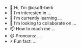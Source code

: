 - 👋 Hi, I’m @qsoft-berk
- 👀 I’m interested in ...
- 🌱 I’m currently learning ...
- 💞️ I’m looking to collaborate on ...
- 📫 How to reach me ...
- 😄 Pronouns: ...
- ⚡ Fun fact: ...

<!---
qsoft-berk/qsoft-berk is a ✨ special ✨ repository because its `README.md` (this file) appears on your GitHub profile.
You can click the Preview link to take a look at your changes.
--->
